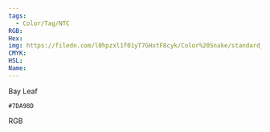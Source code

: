 ```yaml
---
tags:
  - Color/Tag/NTC
RGB:
Hex:
img: https://filedn.com/l0hpzxl1f01yT7GHxtF8cyk/Color%20Snake/standard_csv_to_svg/7DA98D.svg
CMYK:
HSL:
Name:
---
```

Bay Leaf
```palette
#7DA98D
```
RGB
